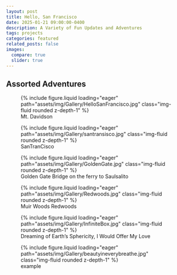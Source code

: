 ```yaml
---
layout: post
title: Hello, San Francisco
date: 2025-01-21 09:00:00-0400
description: A Variety of Fun Updates and Adventures
tags: projects
categories: featured
related_posts: false
images:
  compare: true
  slider: true
---
```


        
## Assorted Adventures
<swiper-container keyboard="true" navigation="true" pagination="true" pagination-clickable="true" pagination-dynamic-bullets="true" rewind="true">
  <swiper-slide>
    <figure class="figure">
      {% include figure.liquid loading="eager" path="assets/img/Gallery/HelloSanFrancisco.jpg" class="img-fluid rounded z-depth-1" %}
    <figcaption class="figure-caption">Mt. Davidson</figcaption>
    </figure>
  </swiper-slide>
  <swiper-slide>
    <figure class="figure">  
      {% include figure.liquid loading="eager" path="assets/img/Gallery/santransisco.jpg" class="img-fluid rounded z-depth-1" %}
    <figcaption class="figure-caption">SanTranCisco</figcaption>
    </figure>
  </swiper-slide>
  <swiper-slide>
    <figure class="figure">
      {% include figure.liquid loading="eager" path="assets/img/Gallery/GoldenGate.jpg" class="img-fluid rounded z-depth-1" %}
    <figcaption class="figure-caption">Golden Gate Bridge on the ferry to Saulsalito</figcaption>
    </figure>
  </swiper-slide>
  <swiper-slide>
    <figure class="figure">
      {% include figure.liquid loading="eager" path="assets/img/Gallery/Redwoods.jpg" class="img-fluid rounded z-depth-1" %}
    <figcaption class="figure-caption">Muir Woods Redwoods</figcaption>
    </figure>
  </swiper-slide>
  <swiper-slide>
    <figure class="figure">
      {% include figure.liquid loading="eager" path="assets/img/Gallery/InfiniteBox.jpg" class="img-fluid rounded z-depth-1" %}
    <figcaption class="figure-caption">Dreaming of Earth’s Sphericity, I Would Offer My Love</figcaption>
    </figure>
  </swiper-slide>
  <swiper-slide>
    <figure class="figure">
      {% include figure.liquid loading="eager" path="assets/img/Gallery/beautyineverybreathe.jpg" class="img-fluid rounded z-depth-1" %}
    <figcaption class="figure-caption">example</figcaption>
    </figure>
  </swiper-slide>
</swiper-container>

